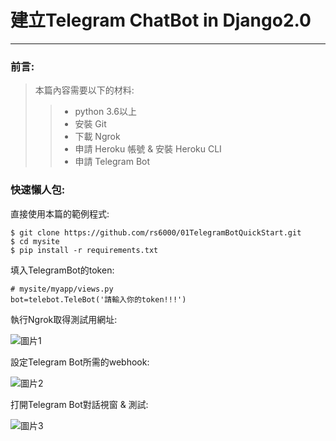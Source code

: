 ﻿
# 建立Telegram ChatBot in Django2.0
***
### 前言:
>本篇內容需要以下的材料:
>>  * python 3.6以上
>>  * 安裝 Git
>>  * 下載 Ngrok
>>  * 申請 Heroku 帳號 & 安裝 Heroku CLI
>>  * 申請 Telegram Bot
 ### 快速懶人包:
直接使用本篇的範例程式:

    $ git clone https://github.com/rs6000/01TelegramBotQuickStart.git
    $ cd mysite
    $ pip install -r requirements.txt
填入TelegramBot的token:

    # mysite/myapp/views.py
    bot=telebot.TeleBot('請輸入你的token!!!')
    
執行Ngrok取得測試用網址:

![圖片1](https://github.com/rs6000/01TelegramBotQuickStart/blob/master/src/md01_01.png)

設定Telegram Bot所需的webhook:

![圖片2](https://github.com/rs6000/01TelegramBotQuickStart/blob/master/src/md01_02.png)

打開Telegram Bot對話視窗 & 測試:

![圖片3](https://github.com/rs6000/01TelegramBotQuickStart/blob/master/src/md01_03.PNG)


